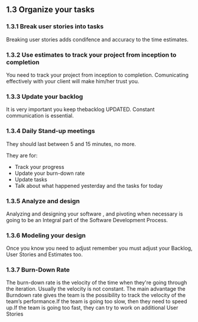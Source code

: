 ## 1.3 Organize your tasks

### 1.3.1 Break user stories into tasks

Breaking user stories adds condifence and accuracy to the time
estimates.

### 1.3.2 Use estimates to track your project from inception to completion

You need to track your project from inception to completion.
Comunicating effectively with your client will make him/her trust you.

### 1.3.3 Update your backlog

It is very important you keep thebacklog UPDATED. Constant communication
is essential.

### 1.3.4 Daily Stand-up meetings

They should last between 5 and 15 minutes, no more.

They are for:

-   Track your progress
-   Update your burn-down rate
-   Update tasks
-   Talk about what happened yesterday and the tasks for today

### 1.3.5 Analyze and design

Analyzing and designing your software , and pivoting when necessary is
going to be an Integral part of the Software Development Process.

### 1.3.6 Modeling your design

Once you know you need to adjust remember you must adjust your Backlog,
User Stories and Estimates too.

### 1.3.7 Burn-Down Rate

The burn-down rate is the velocity of the time when they're going
through the iteration. Usually the velocity is not constant. The main
advantage the Burndown rate gives the team is the possibility to track
the velocity of the team’s performance.If the team is going too slow,
then they need to speed up.If the team is going too fast, they can try
to work on additional User Stories

